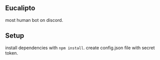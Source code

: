 ## Eucalipto
most human bot on discord.

## Setup
install dependencies with `npm install`.
create config.json file with secret token.